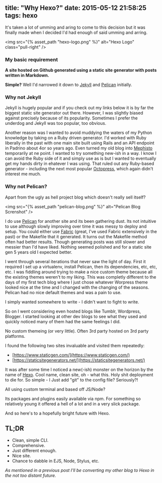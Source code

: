 title: "Why Hexo?"
date: 2015-05-12 21:58:25
tags: hexo
---

It's taken a lot of umming and aring to come to this decision but it was finally made when I decided I'd had enough of said umming and arring.

<img src="{% asset_path "hexo-logo.png" %}" alt="Hexo Logo" class="pull-right" />

### My basic requirement
**A site hosted on Github generated using a static site generator with posts written in Markdown.**

**Simple?**
Well I'd narrowed it down to [Jekyll](http://jekyllrb.com/) and [Pelican](http://blog.getpelican.com/) initially.

### Why not Jekyll
Jekyll is hugely popular and if you check out my links below it is by far the biggest static site generator out there. However, I was slightly biased against precisely because of its popularity. Sometimes I prefer the underdog and Jekyll was too popular, too obvious.

Another reason was I wanted to avoid muddying the waters of my Python knowledge by taking on a Ruby driven generator. I'd worked with Ruby liberally in the past with one main site built using Rails and an API endpoint in Padrino about 4or so years ago. Even turned my old blog into [Mephisto](http://stackoverflow.com/questions/4609821/what-happened-to-mephisto) temporarily at ne point. I wanted to try something new-ish in a way.
I know I can avoid the Ruby side of it and simply use as is but I wanted to eventually get my hands dirty in ehatever I was using. That ruled out any Ruby-based generator - including the next most popular [Octopress](http://octopress.org), which again didn't interest me much.

### Why not Pelican?
Apart from the ugly as hell project blog which doesn't really sell itself?

<img src="{% asset_path "pelican-blog.png" %}" alt="Pelican Blog Screnshot" />

I do use [Pelican](http://blog.getpelican.com/) for another site and its been gathering dust. Its not intuitive to use although slowly improving over time it was messy to deploy and setup. You could either use [Fabric](http://www.fabfile.org/) (great, I've used Fabric extensively in the past) or the Makefile that it generated. It turns out the Makefile method often had better results. Though generating posts was still slower and messier than I'd have liked. Nothing seemed polished and for a static site gen 5 years old I expected better.

I went through several iterations that never saw the light of day. First it required I set up a virtualenv, install Pelican, then its dependencies, etc, etc, etc. I was fiddling around trying to make a nice custom theme because all the existing themes weren't to my liking. This was completly different to the days of my first tech blog where I just chose whatever Worpress theme looked nice at the time and I changed with the changing of the seasons. Pelican had no nice default themes and was a pain to use.

I simply wanted somewhere to write - I didn't want to fight to write.

So on I went considering even hosted blogs like Tumblr, Wordpress, Blogger. I started looking at other dev blogs to see what they used and quickly noticed many of them had the same feelings I did. 

No custom themeing (or very little). Often 3rd party hosted on 3rd party platforms. 

I found the following two sites invaluable and visited them repeatedly:

* [https://www.staticgen.com/](https://www.staticgen.com/)
* [https://staticsitegenerators.net/](https://staticsitegenerators.net/)

It was after some time I noticed a new(-ish) monster on the horizon by the name of [Hexo](http://hexo.io). Cool name, clean site, oh - what this. Holy shit deployment to die for. So simple - I Just add "git" to the config file? Seriously?!

All using custom terminal and based off JS/Node?

Its packages and plugins easily available via npm. For something so relatively young it offered a hell of a lot and in a very slick package.

And so here's to a hopefully bright future with Hexo.

## TL;DR
* Clean, simple CLI.
* Comprehensive.
* Just different enough.
* Nice site.
* Chance to dabble in EJS, Node, Stylus, etc.

*As mentioned in a previous post I'll be converting my other blog to Hexo in the not too distant future.*